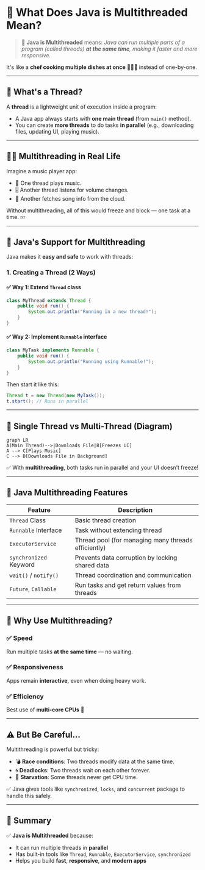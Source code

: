 # 🔄 What Does **Java is Multithreaded** Mean?

> 🧠 **Java is Multithreaded** means: _Java can run multiple parts of a program (called threads) **at the same time**, making it faster and more responsive._

It's like a **chef cooking multiple dishes at once** 🍳🍝🥗 instead of one-by-one.

---

## 🧵 What's a Thread?

A **thread** is a lightweight unit of execution inside a program:

- A Java app always starts with **one main thread** (from `main()` method).
- You can create **more threads** to do tasks **in parallel** (e.g., downloading files, updating UI, playing music).

---

## 🤹‍♀️ Multithreading in Real Life

Imagine a music player app:

- 🎵 One thread plays music.
- 🎚️ Another thread listens for volume changes.
- 📂 Another fetches song info from the cloud.

Without multithreading, all of this would freeze and block — one task at a time. 💤

---

## 🔧 Java's Support for Multithreading

Java makes it **easy and safe** to work with threads:

### 1. **Creating a Thread (2 Ways)**

#### ✅ Way 1: Extend `Thread` class

```java
class MyThread extends Thread {
    public void run() {
        System.out.println("Running in a new thread!");
    }
}
```

#### ✅ Way 2: Implement `Runnable` interface

```java
class MyTask implements Runnable {
    public void run() {
        System.out.println("Running using Runnable!");
    }
}
```

Then start it like this:

```java
Thread t = new Thread(new MyTask());
t.start(); // Runs in parallel
```

---

## 🔁 Single Thread vs Multi-Thread (Diagram)

```mermaid
graph LR
A(Main Thread)-->|Downloads File|B[Freezes UI]
A --> C[Plays Music]
C --> D[Downloads File in Background]
```

✅ With **multithreading**, both tasks run in parallel and your UI doesn’t freeze!

---

## 💪 Java Multithreading Features

| Feature                | Description                                         |
| ---------------------- | --------------------------------------------------- |
| `Thread` Class         | Basic thread creation                               |
| `Runnable` Interface   | Task without extending thread                       |
| `ExecutorService`      | Thread pool (for managing many threads efficiently) |
| `synchronized` Keyword | Prevents data corruption by locking shared data     |
| `wait()` / `notify()`  | Thread coordination and communication               |
| `Future`, `Callable`   | Run tasks and get return values from threads        |

---

## 🧠 Why Use Multithreading?

### ✅ Speed

Run multiple tasks **at the same time** — no waiting.

### ✅ Responsiveness

Apps remain **interactive**, even when doing heavy work.

### ✅ Efficiency

Best use of **multi-core CPUs** 🧠

---

## ⚠️ But Be Careful...

Multithreading is powerful but tricky:

- 💣 **Race conditions**: Two threads modify data at the same time.
- 🌀 **Deadlocks**: Two threads wait on each other forever.
- 🧊 **Starvation**: Some threads never get CPU time.

✅ Java gives tools like `synchronized`, `locks`, and `concurrent` package to handle this safely.

---

## 🧪 Summary

✅ **Java is Multithreaded** because:

- It can run multiple threads in **parallel**
- Has built-in tools like `Thread`, `Runnable`, `ExecutorService`, `synchronized`
- Helps you build **fast**, **responsive**, and **modern apps**
